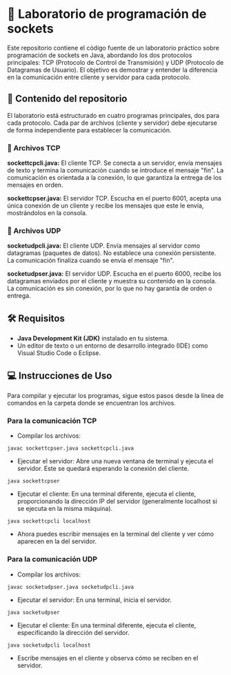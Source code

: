 # 📄 Laboratorio de programación de sockets
Este repositorio contiene el código fuente de un laboratorio práctico sobre programación de sockets en Java, abordando los dos protocolos principales: TCP (Protocolo de Control de Transmisión) y UDP (Protocolo de Datagramas de Usuario). El objetivo es demostrar y entender la diferencia en la comunicación entre cliente y servidor para cada protocolo.

## 🚀 Contenido del repositorio
El laboratorio está estructurado en cuatro programas principales, dos para cada protocolo. Cada par de archivos (cliente y servidor) debe ejecutarse de forma independiente para establecer la comunicación.

### 📁 Archivos TCP
**sockettcpcli.java:** El cliente TCP. Se conecta a un servidor, envía mensajes de texto y termina la comunicación cuando se introduce el mensaje "fin". La comunicación es orientada a la conexión, lo que garantiza la entrega de los mensajes en orden.

**sockettcpser.java:** El servidor TCP. Escucha en el puerto 6001, acepta una única conexión de un cliente y recibe los mensajes que este le envía, mostrándolos en la consola.

### 📁 Archivos UDP
**socketudpcli.java:** El cliente UDP. Envía mensajes al servidor como datagramas (paquetes de datos). No establece una conexión persistente. La comunicación finaliza cuando se envía el mensaje "fin".

**socketudpser.java:** El servidor UDP. Escucha en el puerto 6000, recibe los datagramas enviados por el cliente y muestra su contenido en la consola. La comunicación es sin conexión, por lo que no hay garantía de orden o entrega.

## 🛠️ Requisitos
- **Java Development Kit (JDK)** instalado en tu sistema.
- Un editor de texto o un entorno de desarrollo integrado (IDE) como Visual Studio Code o Eclipse.

## 💻 Instrucciones de Uso
Para compilar y ejecutar los programas, sigue estos pasos desde la línea de comandos en la carpeta donde se encuentran los archivos.

### Para la comunicación TCP
- Compilar los archivos:

```
javac sockettcpser.java sockettcpcli.java
```

- Ejecutar el servidor: Abre una nueva ventana de terminal y ejecuta el servidor. Este se quedará esperando la conexión del cliente.
```
java sockettcpser
```

- Ejecutar el cliente: En una terminal diferente, ejecuta el cliente, proporcionando la dirección IP del servidor (generalmente localhost si se ejecuta en la misma máquina).
```
java sockettcpcli localhost
```

- Ahora puedes escribir mensajes en la terminal del cliente y ver cómo aparecen en la del servidor.

### Para la comunicación UDP
- Compilar los archivos:
```
javac socketudpser.java socketudpcli.java
```
- Ejecutar el servidor: En una terminal, inicia el servidor.
```
java socketudpser
```
- Ejecutar el cliente: En una terminal diferente, ejecuta el cliente, especificando la dirección del servidor.
```
java socketudpcli localhost
```
- Escribe mensajes en el cliente y observa cómo se reciben en el servidor.